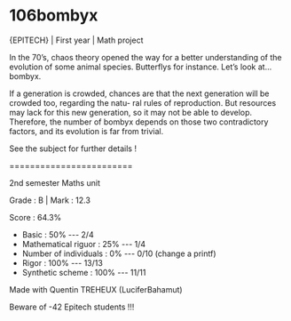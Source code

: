 # 106bombyx

{EPITECH} | First year | Math project

In the 70’s, chaos theory opened the way for a better understanding of the evolution of some animal
species. Butterflys for instance. Let’s look at... bombyx.

If a generation is crowded, chances are that the next generation will be crowded too, regarding the natu-
ral rules of reproduction. But resources may lack for this new generation, so it may not be able to develop.
Therefore, the number of bombyx depends on those two contradictory factors, and its evolution is far from
trivial.

See the subject for further details !

========================

2nd semester Maths unit

Grade : B | Mark : 12.3

Score : 64.3%

  - Basic : 50% --- 2/4
  - Mathematical riguor : 25% --- 1/4
  - Number of individuals : 0% --- 0/10 (change a printf)
  - Rigor : 100% --- 13/13
  - Synthetic scheme : 100% --- 11/11
  
Made with Quentin TREHEUX (LuciferBahamut)  

Beware of -42 Epitech students !!!

